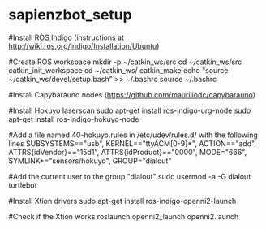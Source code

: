# sapienzbot_setup

#Install ROS Indigo (instructions at http://wiki.ros.org/indigo/Installation/Ubuntu)

#Create ROS workspace
mkdir -p ~/catkin_ws/src
cd ~/catkin_ws/src
catkin_init_workspace
cd ~/catkin_ws/
catkin_make
echo "source ~/catkin_ws/devel/setup.bash" >> ~/.bashrc
source ~/.bashrc

#Install Capybarauno nodes (https://github.com/mauriliodc/capybarauno)

#Install Hokuyo laserscan
sudo apt-get install ros-indigo-urg-node
sudo apt-get install ros-indigo-hokuyo-node

#Add a file named 40-hokuyo.rules in /etc/udev/rules.d/ with the following lines
SUBSYSTEMS=="usb", KERNEL=="ttyACM[0-9]*", ACTION=="add", ATTRS{idVendor}=="15d1", ATTRS{idProduct}=="0000", MODE="666", SYMLINK+="sensors/hokuyo", GROUP="dialout"

#Add the current user to the group "dialout"
sudo usermod -a -G dialout turtlebot

#Install Xtion drivers
sudo apt-get install ros-indigo-openni2-launch

#Check if the Xtion works
roslaunch openni2_launch openni2.launch
